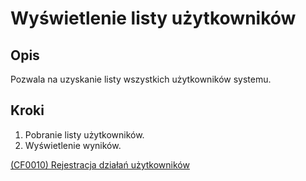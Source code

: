 # Wyświetlenie listy użytkowników

## Opis
Pozwala na uzyskanie listy wszystkich użytkowników systemu.

## Kroki
1. Pobranie listy użytkowników.
2. Wyświetlenie wyników.

[(CF0010) Rejestracja działań użytkowników](../../../3.wizja.systemu/3.3.cechy.funkcjonalne/CF00010.md)